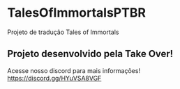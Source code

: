 # TalesOfImmortalsPTBR
Projeto de tradução Tales of Immortals
## Projeto desenvolvido pela Take Over!
Acesse nosso discord para mais informações!
https://discord.gg/HYuVSA8VGF

